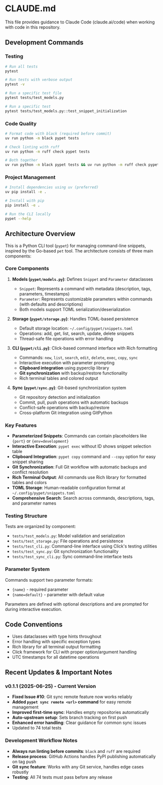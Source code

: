 # CLAUDE.md

This file provides guidance to Claude Code (claude.ai/code) when working with code in this repository.

## Development Commands

### Testing
```bash
# Run all tests
pytest

# Run tests with verbose output
pytest -v

# Run a specific test file
pytest tests/test_models.py

# Run a specific test
pytest tests/test_models.py::test_snippet_initialization
```

### Code Quality
```bash
# Format code with black (required before commit)
uv run python -m black pypet tests

# Check linting with ruff
uv run python -m ruff check pypet tests

# Both together
uv run python -m black pypet tests && uv run python -m ruff check pypet tests
```

### Project Management
```bash
# Install dependencies using uv (preferred)
uv pip install -e .

# Install with pip
pip install -e .

# Run the CLI locally
pypet --help
```

## Architecture Overview

This is a Python CLI tool (`pypet`) for managing command-line snippets, inspired by the Go-based `pet` tool. The architecture consists of three main components:

### Core Components

1. **Models (`pypet/models.py`)**: Defines `Snippet` and `Parameter` dataclasses
   - `Snippet`: Represents a command with metadata (description, tags, parameters, timestamps)
   - `Parameter`: Represents customizable parameters within commands (with defaults and descriptions)
   - Both models support TOML serialization/deserialization

2. **Storage (`pypet/storage.py`)**: Handles TOML-based persistence
   - Default storage location: `~/.config/pypet/snippets.toml`
   - Operations: add, get, list, search, update, delete snippets
   - Thread-safe file operations with error handling

3. **CLI (`pypet/cli.py`)**: Click-based command interface with Rich formatting
   - Commands: `new`, `list`, `search`, `edit`, `delete`, `exec`, `copy`, `sync`
   - Interactive execution with parameter prompting
   - **Clipboard integration** using pyperclip library
   - **Git synchronization** with backup/restore functionality
   - Rich terminal tables and colored output

4. **Sync (`pypet/sync.py`)**: Git-based synchronization system
   - Git repository detection and initialization
   - Commit, pull, push operations with automatic backups
   - Conflict-safe operations with backup/restore
   - Cross-platform Git integration using GitPython

### Key Features

- **Parameterized Snippets**: Commands can contain placeholders like `{port}` or `{env=development}`
- **Interactive Execution**: `pypet exec` without ID shows snippet selection table
- **Clipboard Integration**: `pypet copy` command and `--copy` option for easy snippet sharing
- **Git Synchronization**: Full Git workflow with automatic backups and conflict resolution
- **Rich Terminal Output**: All commands use Rich library for formatted tables and colors
- **TOML Storage**: Human-readable configuration format at `~/.config/pypet/snippets.toml`
- **Comprehensive Search**: Search across commands, descriptions, tags, and parameter names

### Testing Structure

Tests are organized by component:
- `tests/test_models.py`: Model validation and serialization
- `tests/test_storage.py`: File operations and persistence
- `tests/test_cli.py`: Command-line interface using Click's testing utilities
- `tests/test_sync.py`: Git synchronization functionality
- `tests/test_sync_cli.py`: Sync command-line interface tests

### Parameter System

Commands support two parameter formats:
- `{name}` - required parameter
- `{name=default}` - parameter with default value

Parameters are defined with optional descriptions and are prompted for during interactive execution.

## Code Conventions

- Uses dataclasses with type hints throughout
- Error handling with specific exception types
- Rich library for all terminal output formatting
- Click framework for CLI with proper option/argument handling
- UTC timestamps for all datetime operations

## Recent Updates & Important Notes

### v0.1.1 (2025-06-25) - Current Version
- **Fixed Issue #10**: Git sync remote feature now works reliably
- **Added `pypet sync remote <url>` command** for easy remote management
- **Improved first-time sync**: Handles empty repositories automatically  
- **Auto-upstream setup**: Sets branch tracking on first push
- **Enhanced error handling**: Clear guidance for common sync issues
- Updated to 74 total tests

### Development Workflow Notes
- **Always run linting before commits**: `black` and `ruff` are required
- **Release process**: GitHub Actions handles PyPI publishing automatically on tag push
- **Git sync feature**: Works with any Git service, handles edge cases robustly
- **Testing**: All 74 tests must pass before any release